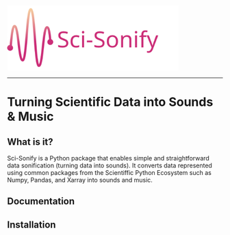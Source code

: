 <img src="docs/source/_static/logo.svg" data-canonical-src="docs/source/_static/logo.svg" width="400"/><br>

-----------------

# Turning Scientific Data into Sounds & Music

## What is it?

Sci-Sonify is a Python package that enables simple and straightforward data sonification (turning data into sounds). It converts data represented using common packages from the Scientiffic Python Ecosystem such as Numpy, Pandas, and Xarray into sounds and music.

## Documentation

## Installation
